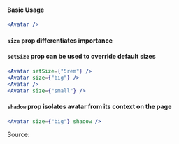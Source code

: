 #### Basic Usage

```jsx
<Avatar />
```

#### `size` prop differentiates importance

#### `setSize` prop can be used to override default sizes

```jsx padded
<Avatar setSize={"5rem"} />
<Avatar size={"big"} />
<Avatar />
<Avatar size={"small"} />
```

#### `shadow` prop isolates avatar from its context on the page

```jsx padded
<Avatar size={"big"} shadow />
```

Source:

```js { "file": "./Avatar.js" }
```
